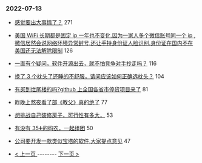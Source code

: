 ### 2022-07-13 
- [感觉要出大事情了？](https://www.v2ex.com/t/865906) 271
- [美国 WiFi 长期都是固定 ip 一年也不变化,因为一家人多个微信账号同一个 ip ,微信居然会说网络环境异常封号,还让手持身份证人脸识别,身份证在国内不在美国还无法解除限制](https://www.v2ex.com/t/865807) 126
- [一直有个疑问，软件开源出去，就不怕竞争对手抄走吗？](https://www.v2ex.com/t/865805) 116
- [换了 3 个枕头了还睡的不舒服，请问应该如何正确选枕头？](https://www.v2ex.com/t/865815) 104
- [有买到烂尾楼的吗?github 上全国各省市停贷项目来了](https://www.v2ex.com/t/865950) 81
- [昨晚上熬夜看了部《教父》真的绝了](https://www.v2ex.com/t/865821) 77
- [想挑战自己装修房子，可行性有多大，](https://www.v2ex.com/t/865810) 53
- [有没有 35➕的码农，一起组团](https://www.v2ex.com/t/865877) 50
- [公司要开发一款类似宝塔的软件,大家提点意见](https://www.v2ex.com/t/865761) 47 

- [ < 上一页 ](https://github.com/able8/v2ex-hot-record/blob/master/2022-07-12.md) -------- [ 下一页 > ](https://github.com/able8/v2ex-hot-record/blob/master/2022-07-14.md)